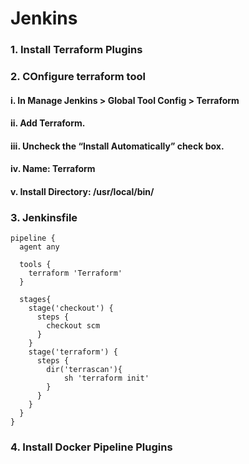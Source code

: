 # **Jenkins**
### 1. Install Terraform Plugins
### 2. COnfigure terraform tool
#### i. In **Manage Jenkins > Global Tool Config > Terraform**
#### ii. Add Terraform.
#### iii. Uncheck the “Install Automatically” check box.
#### iv. Name: Terraform
#### v. Install Directory: /usr/local/bin/
### 3. Jenkinsfile
```
pipeline {
  agent any

  tools {
    terraform 'Terraform'
  }

  stages{
    stage('checkout') {
      steps {
        checkout scm
      }
    }
    stage('terraform') {
      steps {
        dir('terrascan'){
            sh 'terraform init'
        }
      }
    }
  }
}
```
### 4. Install **Docker Pipeline** Plugins